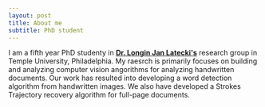 ```yaml
---
layout: post
title: About me
subtitle: PhD student
---
```


I am a fifth year PhD studenty in [**Dr. Longin Jan Latecki's**](https://cis.temple.edu/~latecki/) research group in Temple University, Philadelphia. My raesrch is primarily focuses on building and analyzing computer vision angorithms for analyzing handwritten documents. Our work has resulted into developing a word detection algorithm from handwritten images. We also have developed a Strokes Trajectory recovery algorithm for full-page documents. 
